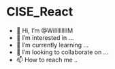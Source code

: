 # CISE_React
- 👋 Hi, I’m @WillllllllIM
- 👀 I’m interested in ...
- 🌱 I’m currently learning ...
- 💞️ I’m looking to collaborate on ...
- 📫 How to reach me ..
